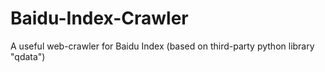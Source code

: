 # Baidu-Index-Crawler
A useful web-crawler for Baidu Index (based on third-party python library "qdata")
